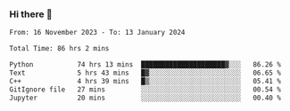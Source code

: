 ### Hi there 👋

<!--
**floyiac/floyiac** is a ✨ _special_ ✨ repository because its `README.md` (this file) appears on your GitHub profile.

Here are some ideas to get you started:

- 🔭 I’m currently working on ...
- 🌱 I’m currently learning ...
- 👯 I’m looking to collaborate on ...
- 🤔 I’m looking for help with ...
- 💬 Ask me about ...
- 📫 How to reach me: ...
- 😄 Pronouns: ...
- ⚡ Fun fact: ...
-->

<!--START_SECTION:waka-->

```txt
From: 16 November 2023 - To: 13 January 2024

Total Time: 86 hrs 2 mins

Python           74 hrs 13 mins  █████████████████████▓░░░   86.26 %
Text             5 hrs 43 mins   █▓░░░░░░░░░░░░░░░░░░░░░░░   06.65 %
C++              4 hrs 39 mins   █▒░░░░░░░░░░░░░░░░░░░░░░░   05.41 %
GitIgnore file   27 mins         ░░░░░░░░░░░░░░░░░░░░░░░░░   00.54 %
Jupyter          20 mins         ░░░░░░░░░░░░░░░░░░░░░░░░░   00.40 %
```

<!--END_SECTION:waka-->
